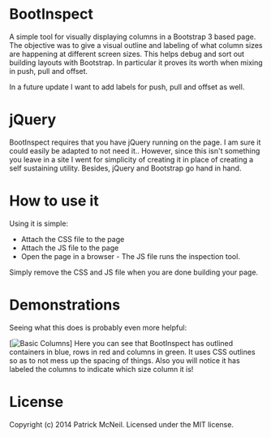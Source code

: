 BootInspect
===========

A simple tool for visually displaying columns in a Bootstrap 3 based page. The objective was to give a visual outline and labeling of what column sizes are happening at different screen sizes. This helps debug and sort out building layouts with Bootstrap. In particular it proves its worth when mixing in push, pull and offset.

In a future update I want to add labels for push, pull and offset as well. 

jQuery
===========
BootInspect requires that you have jQuery running on the page. I am sure it could easily be adapted to not need it.. However, since this isn't something you leave in a site I went for simplicity of creating it in place of creating a self sustaining utility.  Besides, jQuery and Bootstrap go hand in hand.

How to use it
===========
Using it is simple:

* Attach the CSS file to the page
* Attach the JS file to the page
* Open the page in a browser - The JS file runs the inspection tool. 

Simply remove the CSS and JS file when you are done building your page.

Demonstrations
==================
Seeing what this does is probably even more helpful:

[![Basic Columns](https://www.dropbox.com/s/lp8y0qji54v1104/basic-columns.jpg?dl=0)]
Here you can see that BootInspect has outlined containers in blue, rows in red and columns in green. It uses CSS outlines so as to not mess up the spacing of things. Also you will notice it has labeled the columns to indicate which size column it is!


License
==============
Copyright (c) 2014 Patrick McNeil. Licensed under the MIT license.
